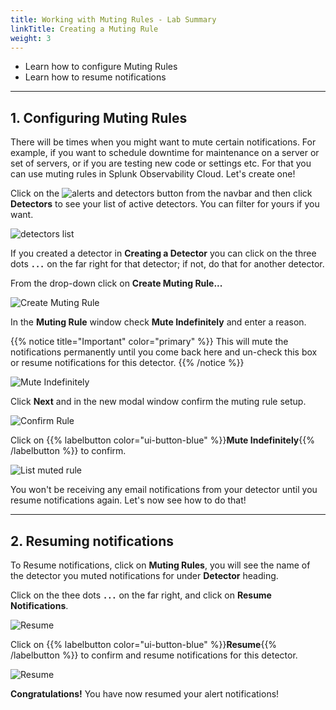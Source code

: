 ```yaml
---
title: Working with Muting Rules - Lab Summary
linkTitle: Creating a Muting Rule
weight: 3
---
```


* Learn how to configure Muting Rules
* Learn how to resume notifications
  
---

## 1. Configuring Muting Rules

There will be times when you might want to mute certain notifications. For example, if you want to schedule downtime for maintenance on a server or set of servers, or if you are testing new code or settings etc. For that you can use muting rules in Splunk Observability Cloud. Let's create one!

Click on the ![alerts and detectors button](../../../images/alerts-and-detectors.png) from the navbar and then click **Detectors** to see your list of active detectors. You can filter for yours if you want.

![detectors list](../../../images//detectors.png) 

If you created a detector in **Creating a Detector** you can click on the three dots **`...`** on the far right for that detector; if not, do that for another detector.

From the drop-down click on **Create Muting Rule...**

![Create Muting Rule](../../../images//create-muting-rule.png)

In the **Muting Rule** window check **Mute Indefinitely** and enter a reason.

{{% notice title="Important" color="primary" %}}
This will mute the notifications permanently until you come back here and un-check this box or resume notifications for this detector.
{{% /notice %}}

![Mute Indefinitely](../../../images//mute-indefinitely.png)

Click **Next** and in the new modal window confirm the muting rule setup.

![Confirm Rule](../../../images//confirm-rule.png)

Click on {{% labelbutton color="ui-button-blue" %}}**Mute Indefinitely**{{% /labelbutton %}} to confirm.

![List muted rule](../../../images//alert-muted.png)

You won't be receiving any email notifications from your detector until you resume notifications again. Let's now see how to do that!

---

## 2. Resuming notifications

To Resume notifications, click on **Muting Rules**, you will see the name of the detector you muted notifications for under **Detector** heading.

Click on the thee dots **`...`** on the far right, and click on **Resume Notifications**.

![Resume](../../../images//muting-list.png)

Click on {{% labelbutton color="ui-button-blue" %}}**Resume**{{% /labelbutton %}} to confirm and resume notifications for this detector.

![Resume](../../../images//resume.png)

**Congratulations!** You have now resumed your alert notifications!
